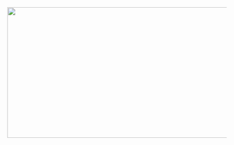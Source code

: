 <div align="center">
  <img src="https://i.giphy.com/media/v1.Y2lkPTc5MGI3NjExd2Q2Y2YxNWNwNW9neHN6MTFxOGdkb3Y5amR5aGExM2dtbTlucnhzaiZlcD12MV9pbnRlcm5hbF9naWZfYnlfaWQmY3Q9Zw/KI14N7D3AJ4SA/giphy.gif" width="600" height="300"/>
</div>
